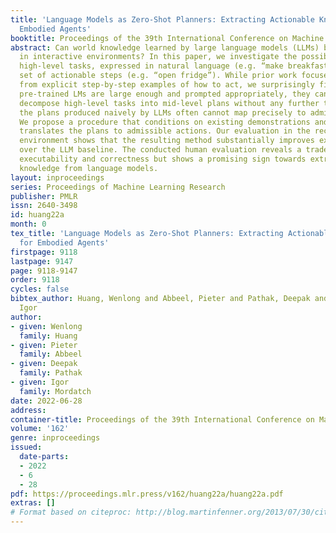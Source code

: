 ```yaml
---
title: 'Language Models as Zero-Shot Planners: Extracting Actionable Knowledge for
  Embodied Agents'
booktitle: Proceedings of the 39th International Conference on Machine Learning
abstract: Can world knowledge learned by large language models (LLMs) be used to act
  in interactive environments? In this paper, we investigate the possibility of grounding
  high-level tasks, expressed in natural language (e.g. “make breakfast”), to a chosen
  set of actionable steps (e.g. “open fridge”). While prior work focused on learning
  from explicit step-by-step examples of how to act, we surprisingly find that if
  pre-trained LMs are large enough and prompted appropriately, they can effectively
  decompose high-level tasks into mid-level plans without any further training. However,
  the plans produced naively by LLMs often cannot map precisely to admissible actions.
  We propose a procedure that conditions on existing demonstrations and semantically
  translates the plans to admissible actions. Our evaluation in the recent VirtualHome
  environment shows that the resulting method substantially improves executability
  over the LLM baseline. The conducted human evaluation reveals a trade-off between
  executability and correctness but shows a promising sign towards extracting actionable
  knowledge from language models.
layout: inproceedings
series: Proceedings of Machine Learning Research
publisher: PMLR
issn: 2640-3498
id: huang22a
month: 0
tex_title: 'Language Models as Zero-Shot Planners: Extracting Actionable Knowledge
  for Embodied Agents'
firstpage: 9118
lastpage: 9147
page: 9118-9147
order: 9118
cycles: false
bibtex_author: Huang, Wenlong and Abbeel, Pieter and Pathak, Deepak and Mordatch,
  Igor
author:
- given: Wenlong
  family: Huang
- given: Pieter
  family: Abbeel
- given: Deepak
  family: Pathak
- given: Igor
  family: Mordatch
date: 2022-06-28
address:
container-title: Proceedings of the 39th International Conference on Machine Learning
volume: '162'
genre: inproceedings
issued:
  date-parts:
  - 2022
  - 6
  - 28
pdf: https://proceedings.mlr.press/v162/huang22a/huang22a.pdf
extras: []
# Format based on citeproc: http://blog.martinfenner.org/2013/07/30/citeproc-yaml-for-bibliographies/
---
```

